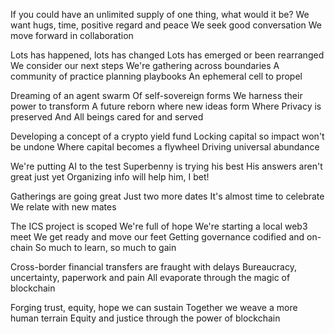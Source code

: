 If you could have an unlimited supply of one thing, what would it be?
We want hugs, time, positive regard and peace
We seek good conversation
We move forward in collaboration

Lots has happened, lots has changed
Lots has emerged or been rearranged
We consider our next steps
We're gathering across boundaries
A community of practice planning playbooks
An ephemeral cell to propel

Dreaming of an agent swarm
Of self-sovereign forms
We harness their power to transform
A future reborn where new ideas form
Where Privacy is preserved
And All beings cared for and served

Developing a concept of a crypto yield fund
Locking capital so impact won't be undone
Where capital becomes a flywheel
Driving universal abundance

We're putting AI to the test
Superbenny is trying his best
His answers aren't great just yet 
Organizing info will help him, I bet!

Gatherings are going great
Just two more dates
It's almost time to celebrate
We relate with new mates

The ICS project is scoped
We're full of hope
We're starting a local web3 meet
We get ready and move our feet
Getting governance codified and on-chain
So much to learn, so much to gain

Cross-border financial transfers are fraught with delays
Bureaucracy, uncertainty, paperwork and pain
All evaporate through the magic of blockchain

Forging trust, equity, hope we can sustain
Together we weave a more human terrain
Equity and justice through the power of blockchain